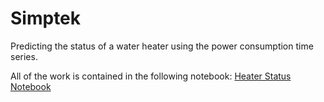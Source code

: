 # Simptek

Predicting the status of a water heater using the power consumption time series.

All of the work is contained in the following notebook: [Heater Status Notebook](https://github.com/JayThibs/Simptek/blob/master/Simptek%20Data%20Scientist%20Technical%20Question%20Notebook.ipynb)
